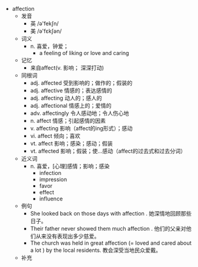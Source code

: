 - affection
  - 发音
    - 英 /ə'fekʃn/
    - 美 /ə'fɛkʃən/
  - 词义
    - n. 喜爱，钟爱；
      - a feeling of liking or love and caring
  - 记忆
    - 来自affect(v. 影响； 深深打动)
  - 同根词
    - adj. affected 受到影响的；做作的；假装的
    - adj. affective 情感的；表达感情的
    - adj. affecting 动人的；感人的
    - adj. affectional 情感上的；爱情的
    - adv. affectingly 令人感动地；令人伤心地
    - n. affect 情感；引起感情的因素
    - v. affecting 影响（affect的ing形式）；感动
    - vi. affect 倾向；喜欢
    - vt. affect 影响；感染；感动；假装
    - vt. affected 影响；假装；使…感动（affect的过去式和过去分词）
  - 近义词
    - n. 喜爱，[心理]感情；影响；感染
      - infection
      - impression
      - favor
      - effect
      - influence
  - 例句
    - She looked back on those days with affection . 她深情地回顾那些日子。
    - Their father never showed them much affection . 他们的父亲对他们从来没有表现出多少慈爱。
    - The church was held in great affection (=  loved and cared about a lot  ) by the local residents. 教会深受当地民众爱戴。
  - 补充
